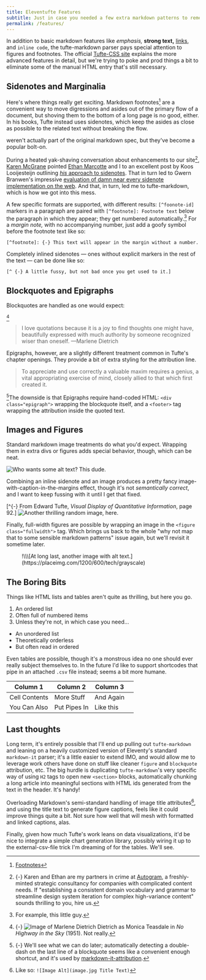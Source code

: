 ```yaml
---
title: Eleventufte Features
subtitle: Just in case you needed a few extra markdown patterns to remember.
permalink: /features/
---
```

In addition to basic markdown features like *emphasis,* **strong text,** [links](http://example.com), and `inline code`, the tufte-markdown parser pays special attention to figures and footnotes. The official [Tufte-CSS site](https://edwardtufte.github.io/tufte-css/) explains the more advanced features in detail, but we're trying to poke and prod things a bit to eliminate some of the manual HTML entry that's still necessary.

## Sidenotes and Marginalia

Here's where things really get exciting. Markdown footnotes[^1] are a convenient way to move digressions and asides out of the primary flow of a document, but shoving them to the bottom of a long page is no good, either. In his books, Tufte instead uses sidenotes, which keep the asides as close as possible to the related text without breaking the flow.

[^1]: [Footnotes](https://www.markdownguide.org/extended-syntax#footnotes)

weren't actually part of the original markdown spec, but they've become a popular bolt-on.

During a heated yak-shaving conversation about enhancements to our site[^autogram], [Karen McGrane](https://karenmcgrane.com) pointed [Ethan Marcotte](https://ethanmarcotte.com) and I to an excellent post by Koos Looijesteijn outlining [*his* approach to sidenotes](https://www.kooslooijesteijn.net/blog/semantic-sidenotes). That in turn led to Gwern Branwen's impressive [evaluation of damn near every sidenote implementation on the web](https://www.gwern.net/Sidenotes). And that, in turn, led me to tufte-markdown, which is how we got into this mess.

[^autogram]: {-} Karen and Ethan are my partners in crime at [Autogram](https://autogram.is), a freshly-minted strategic consultancy for companies with complicated content needs. If "establishing a consistent domain vocabulary and grammar to streamline design system iteration for complex high-variance content" sounds thrilling to you, hire us.

A few specific formats are supported, with different results: `[^foonote-id]` markers in a paragraph are paired with `[^footnote]: Footnote text` below the paragraph in which they appear; they get numbered automatically.[^eg] For a *margin note,* with no accompanying number, just add a goofy symbol before the footnote text like so:

```
[^footnote]: {-} This text will appear in the margin without a number.
```

Completely inlined sidenotes — ones without explicit markers in the rest of the text — can be done like so:

```
[^ {-} A little fussy, but not bad once you get used to it.]
```

[^eg]: For example, this little guy.

## Blockquotes and Epigraphs

Blockquotes are handled as one would expect:

[^marlene]

> I love quotations because it is a joy to find thoughts one might have, beautifully expressed with much authority by someone recognized wiser than oneself. —Marlene Dietrich

[^marlene]: {-} ![Image of Marlene Dietrich](https://placeimg.com/400/200/people/sepia) Dietrich as Monica Teasdale in _No Highway in the Sky_ (1951). Not really.

Epigraphs, however, are a slightly different treatment common in Tufte's chapter openings. They provide a bit of extra styling for the attribution line.

<div class="epigraph">

> To appreciate and use correctly a valuable maxim requires a genius, a vital appropriating exercise of mind, closely allied to that which first created it.

</div>

[^attribution]The downside is that Epigraphs require hand-coded HTML: `<div class="epigraph">` wrapping the blockquote itself, and a `<footer>` tag wrapping the attribution inside the quoted text.

[^attribution]: {-} We'll see what we can do later; automatically detecting a double-dash on the last line of a blockquote seems like a convenient enough shortcut, and it's used by [markdown-it-attribution](https://www.npmjs.com/package/@gerhobbelt/markdown-it-attribution).

## Images and Figures

Standard markdown image treatments do what you'd expect. Wrapping them in extra divs or figures adds special behavior, though, which can be neat.

![Who wants some alt text? This dude.](https://placeimg.com/800/400/tech/grayscale)

Combining an inline sidenote and an image produces a pretty fancy image-with-caption-in-the-margins effect, though it's not *semantically correct*, and I want to keep fussing with it until I get that fixed. 

[^{-} From Edward Tufte, *Visual Display of Quantitative Information*, page 92.]
![Another thrilling random image, here.](https://placeimg.com/800/300/tech/grayscale)

Finally, full-width figures are possible by wrapping an image in the `<figure class="fullwidth">` tag. Which brings us back to the whole "why not map that to some sensible markdown patterns" issue again, but we'll revisit it sometime later.

<figure class="fullwidth">
!\\\[At long last, another image with alt text.](https://placeimg.com/1200/600/tech/grayscale)
</figure>

## The Boring Bits

Things like HTML lists and tables aren't quite as thrilling, but here you go.

1. An ordered list
2. Often full of numbered items
3. Unless they're not, in which case you need…

* An unordered list
* Theoretically orderless
* But often read in ordered

Even tables are possible, though it's a monstrous idea no one should ever really subject themselves to. In the future I'd like to support shortcodes that pipe in an attached `.csv` file instead; seems a bit more humane.

| Column 1      | Column 2     | Column 3  |     |
| ------------- | ------------ | --------- | --- |
| Cell Contents | More Stuff   | And Again |     |
| You Can Also  | Put Pipes In | Like this |     |

## Last thoughts

Long term, it's entirely possible that I'll end up pulling out `tufte-markdown` and leaning on a heavily customized version of Eleventy's standard `markdown-it` parser; it's a little easier to extend IMO, and would allow me to leverage work others have done on stuff like cleaner `figure` and `blockquote` attribution, etc. The big hurdle is duplicating `tufte-markdown`'s very specific way of using `H2` tags to open new `<section>` blocks, automatically chunking a long article into meaningful sections with HTML ids generated from the text in the header. It's handy!

Overloading Markdown's semi-standard handling of image title attributes[^titles], and using the title text to generate figure captions, feels like it could improve things quite a bit. Not sure how well that will mesh with formatted and linked captions, alas.

[^titles]: Like so: `![Image Alt](image.jpg Title Text)`

Finally, given how much Tufte's work leans on data visualizations, it'd be nice to integrate a simple chart generation library, possibly wiring it up to the external-csv-file trick I'm dreaming of for the tables. We'll see.